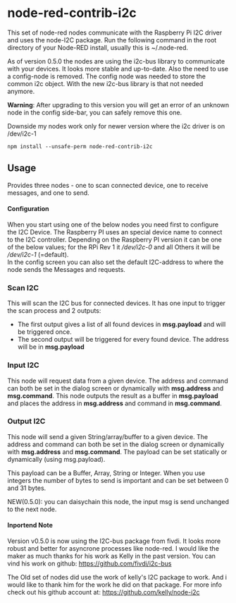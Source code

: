 # node-red-contrib-i2c
This set of node-red nodes communicate with the Raspberry Pi I2C driver and uses the node-I2C package.
Run the following command in the root directory of your Node-RED install, usually
this is ~/.node-red.

As of version 0.5.0 the nodes are using the i2c-bus library to communicate with your devices. It looks more stable and up-to-date. Also the need to use a config-node is removed. The config node was needed to store the common i2c object. With the new i2c-bus library is that not needed anymore.

**Warning**: After upgrading to this version you will get an error of an unknown node in the config side-bar, you can safely remove this one.

Downside my nodes work only for newer version where the i2c driver is on /dev/i2c-1

    npm install --unsafe-perm node-red-contrib-i2c

Usage
-----

Provides three nodes - one to scan connected device, one to receive messages, and one to send.

#### Configuration
When you start using one of the below nodes you need first to configure the I2C Device.
The Raspberry PI uses an special device name to connect to the I2C controller. 
Depending on the Raspberry PI version it can be one of the below values; for the RPi Rev 1 it <i>/dev/i2c-0</i> and all Others it will be <i>/dev/i2c-1</i> (=default).  
In the config screen you can also set the default I2C-address to where the node sends the Messages and requests.

### Scan I2C
This will scan the I2C bus for connected devices.
It has one input to trigger the scan process and 2 outputs:
- The first output gives a list of all found devices in <b>msg.payload</b> and will be triggered once.
- The second output will be triggered for every found device. The address will be in <b>msg.payload</b>

### Input I2C 
This node will request data from a given device. 
The address and command can both be set in the dialog screen or dynamically with <b>msg.address</b> and <b>msg.command</b>. 
This node outputs the result as a buffer in <b>msg.payload</b> and places the address in <b>msg.address</b> and command in <b>msg.command</b>.

### Output I2C
This node will send a given String/array/buffer to a given device. 
The address and command can both be set in the dialog screen or dynamically with <b>msg.address</b> and <b>msg.command</b>. 
The payload can be set statically or dynamically (using msg.payload). 

This payload can be a Buffer, Array, String or Integer. 
When you use integers the number of bytes to send is important and can be set between 0 and 31 bytes. 

NEW(0.5.0): you can daisychain this node, the input msg is send unchanged to the next node.


#### Inportend Note
Version v0.5.0 is now using the I2C-bus package from fivdi. It looks more robust and better for asyncrone processes like node-red. I would like the maker as much thanks for his work as Kelly in the past version. You can vind his work on github: https://github.com/fivdi/i2c-bus

The Old set of nodes did use the work of kelly's I2C package to work. 
And i would like to thank him for the work he did on that package. 
For more info check out his github account at: https://github.com/kelly/node-i2c
